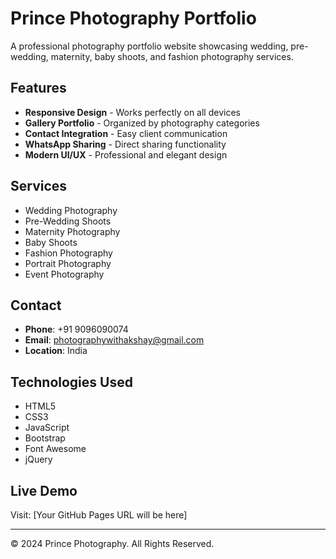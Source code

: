 # Prince Photography Portfolio

A professional photography portfolio website showcasing wedding, pre-wedding, maternity, baby shoots, and fashion photography services.

## Features

- **Responsive Design** - Works perfectly on all devices
- **Gallery Portfolio** - Organized by photography categories
- **Contact Integration** - Easy client communication
- **WhatsApp Sharing** - Direct sharing functionality
- **Modern UI/UX** - Professional and elegant design

## Services

- Wedding Photography
- Pre-Wedding Shoots
- Maternity Photography
- Baby Shoots
- Fashion Photography
- Portrait Photography
- Event Photography

## Contact

- **Phone**: +91 9096090074
- **Email**: photographywithakshay@gmail.com
- **Location**: India

## Technologies Used

- HTML5
- CSS3
- JavaScript
- Bootstrap
- Font Awesome
- jQuery

## Live Demo

Visit: [Your GitHub Pages URL will be here]

---

© 2024 Prince Photography. All Rights Reserved. 